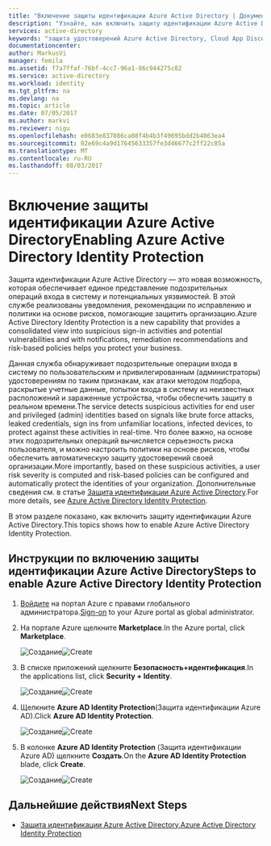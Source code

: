```yaml
---
title: "Включение защиты идентификации Azure Active Directory | Документация Майкрософт"
description: "Узнайте, как включить защиту идентификации Azure Active Directory."
services: active-directory
keywords: "защита удостоверений Azure Active Directory, Cloud App Discovery, управление приложениями, безопасность, риск, уровень риска, уязвимость, политика безопасности"
documentationcenter: 
author: MarkusVi
manager: femila
ms.assetid: f7a7ffaf-76bf-4cc7-96a1-86c944275c82
ms.service: active-directory
ms.workload: identity
ms.tgt_pltfrm: na
ms.devlang: na
ms.topic: article
ms.date: 07/05/2017
ms.author: markvi
ms.reviewer: nigu
ms.openlocfilehash: e0683e837086ca08f4b4b3f49695bdd2b4063ea4
ms.sourcegitcommit: 02e69c4a9d17645633357fe3d46677c2ff22c85a
ms.translationtype: MT
ms.contentlocale: ru-RU
ms.lasthandoff: 08/03/2017
---
```

# <a name="enabling-azure-active-directory-identity-protection"></a><span data-ttu-id="d475d-104">Включение защиты идентификации Azure Active Directory</span><span class="sxs-lookup"><span data-stu-id="d475d-104">Enabling Azure Active Directory Identity Protection</span></span>
<span data-ttu-id="d475d-105">Защита идентификации Azure Active Directory — это новая возможность, которая обеспечивает единое представление подозрительных операций входа в систему и потенциальных уязвимостей. В этой службе реализованы уведомления, рекомендации по исправлению и политики на основе рисков, помогающие защитить организацию.</span><span class="sxs-lookup"><span data-stu-id="d475d-105">Azure Active Directory Identity Protection is a new capability that provides a consolidated view into suspicious sign-in activities and potential vulnerabilities and with notifications, remediation recommendations and risk-based policies helps you protect your business.</span></span> 

<span data-ttu-id="d475d-106">Данная служба обнаруживает подозрительные операции входа в систему по пользовательским и привилегированным (администраторы) удостоверениям по таким признакам, как атаки методом подбора, раскрытые учетные данные, попытки входа в систему из неизвестных расположений и зараженные устройства, чтобы обеспечить защиту в реальном времени.</span><span class="sxs-lookup"><span data-stu-id="d475d-106">The service detects suspicious activities for end user and privileged (admin) identities based on signals like brute force attacks, leaked credentials, sign ins from unfamiliar locations, infected devices, to protect against these activities in real-time.</span></span> <span data-ttu-id="d475d-107">Что более важно, на основе этих подозрительных операций вычисляется серьезность риска пользователя, и можно настроить политики на основе рисков, чтобы обеспечить автоматическую защиту удостоверений своей организации.</span><span class="sxs-lookup"><span data-stu-id="d475d-107">More importantly, based on these suspicious activities, a user risk severity is computed and risk-based policies can be configured and automatically protect the identities of your organization.</span></span> <span data-ttu-id="d475d-108">Дополнительные сведения см. в статье [Защита идентификации Azure Active Directory](active-directory-identityprotection.md).</span><span class="sxs-lookup"><span data-stu-id="d475d-108">For more details, see [Azure Active Directory Identity Protection](active-directory-identityprotection.md).</span></span>

<span data-ttu-id="d475d-109">В этом разделе показано, как включить защиту идентификации Azure Active Directory.</span><span class="sxs-lookup"><span data-stu-id="d475d-109">This topics shows how to enable Azure Active Directory Identity Protection.</span></span>

## <a name="steps-to-enable-azure-active-directory-identity-protection"></a><span data-ttu-id="d475d-110">Инструкции по включению защиты идентификации Azure Active Directory</span><span class="sxs-lookup"><span data-stu-id="d475d-110">Steps to enable Azure Active Directory Identity Protection</span></span>
1. <span data-ttu-id="d475d-111">[Войдите](https://ms.portal.azure.com/) на портал Azure с правами глобального администратора.</span><span class="sxs-lookup"><span data-stu-id="d475d-111">[Sign-on](https://ms.portal.azure.com/) to your Azure portal as global administrator.</span></span> 
2. <span data-ttu-id="d475d-112">На портале Azure щелкните **Marketplace**.</span><span class="sxs-lookup"><span data-stu-id="d475d-112">In the Azure portal, click **Marketplace**.</span></span>
   
    <span data-ttu-id="d475d-113">![Создание](./media/active-directory-identityprotection-enable/01.png "Создание")</span><span class="sxs-lookup"><span data-stu-id="d475d-113">![Create](./media/active-directory-identityprotection-enable/01.png "Create")</span></span>
3. <span data-ttu-id="d475d-114">В списке приложений щелкните **Безопасность+идентификация**.</span><span class="sxs-lookup"><span data-stu-id="d475d-114">In the applications list, click **Security + Identity**.</span></span>
   
    <span data-ttu-id="d475d-115">![Создание](./media/active-directory-identityprotection-enable/02.png "Создание")</span><span class="sxs-lookup"><span data-stu-id="d475d-115">![Create](./media/active-directory-identityprotection-enable/02.png "Create")</span></span>
4. <span data-ttu-id="d475d-116">Щелкните **Azure AD Identity Protection**(Защита идентификации Azure AD).</span><span class="sxs-lookup"><span data-stu-id="d475d-116">Click **Azure AD Identity Protection**.</span></span>
   
    <span data-ttu-id="d475d-117">![Создание](./media/active-directory-identityprotection-enable/03.png "Создание")</span><span class="sxs-lookup"><span data-stu-id="d475d-117">![Create](./media/active-directory-identityprotection-enable/03.png "Create")</span></span>
5. <span data-ttu-id="d475d-118">В колонке **Azure AD Identity Protection** (Защита идентификации Azure AD) щелкните **Создать**.</span><span class="sxs-lookup"><span data-stu-id="d475d-118">On the **Azure AD Identity Protection** blade, click **Create**.</span></span>
   
    <span data-ttu-id="d475d-119">![Создание](./media/active-directory-identityprotection-enable/04.png "Создание")</span><span class="sxs-lookup"><span data-stu-id="d475d-119">![Create](./media/active-directory-identityprotection-enable/04.png "Create")</span></span>

## <a name="next-steps"></a><span data-ttu-id="d475d-120">Дальнейшие действия</span><span class="sxs-lookup"><span data-stu-id="d475d-120">Next Steps</span></span>
* [<span data-ttu-id="d475d-121">Защита идентификации Azure Active Directory.</span><span class="sxs-lookup"><span data-stu-id="d475d-121">Azure Active Directory Identity Protection</span></span>](active-directory-identityprotection.md)

